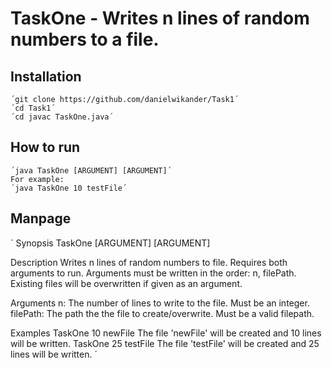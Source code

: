 # TaskOne - Writes n lines of random numbers to a file.

## Installation
    ´git clone https://github.com/danielwikander/Task1´
    ´cd Task1´
    ´cd javac TaskOne.java´

## How to run
    ´java TaskOne [ARGUMENT] [ARGUMENT]´
    For example:
    ´java TaskOne 10 testFile´

## Manpage
´
Synopsis 
    TaskOne [ARGUMENT] [ARGUMENT]
    
Description
    Writes n lines of random numbers to file.
    Requires both arguments to run.
    Arguments must be written in the order: n, filePath.
    Existing files will be overwritten if given as an argument.

Arguments
    n:        The number of lines to write to the file. Must be an integer.
    filePath: The path the the file to create/overwrite. Must be a valid filepath.

Examples
    TaskOne 10 newFile
        The file 'newFile' will be created and 10 lines will be written.
    TaskOne 25 testFile
        The file 'testFile' will be created and 25 lines will be written.
´
